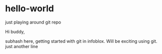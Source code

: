 # hello-world
just playing around git repo

Hi buddy,

subhash here, getting started with git in infoblox.
Will be exciting using git.
just another line
